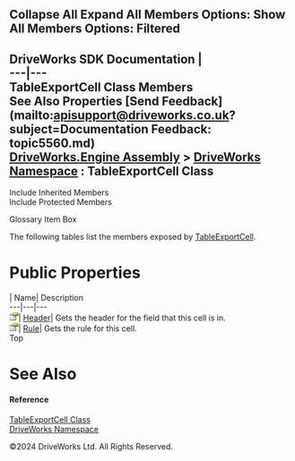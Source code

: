        

 Collapse All Expand All  Members Options: Show All  Members Options: Filtered   
---  
DriveWorks SDK Documentation  |   
---|---  
TableExportCell Class Members   
See Also Properties [Send Feedback](mailto:apisupport@driveworks.co.uk?subject=Documentation Feedback: topic5560.md)  
[DriveWorks.Engine Assembly](topic2156.md) > [DriveWorks Namespace](topic2159.md) : TableExportCell Class  
---  
  
Include Inherited Members    
Include Protected Members  


Glossary Item Box

The following tables list the members exposed by [TableExportCell](topic5560.md).

# Public Properties

| Name| Description  
---|---|---  
![Public Property](dotnetimages/publicProperty.gif)| [Header](topic5566.md)| Gets the header for the field that this cell is in.   
![Public Property](dotnetimages/publicProperty.gif)| [Rule](topic5567.md)| Gets the rule for this cell.   
Top

# See Also

#### Reference

[TableExportCell Class](topic5560.md)   
[DriveWorks Namespace](topic2159.md)

©2024 DriveWorks Ltd. All Rights Reserved.
